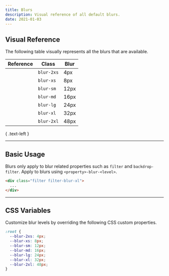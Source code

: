 ```yaml
---
title: Blurs
description: Visual reference of all default blurs.
date: 2021-01-03
---
```


## Visual Reference

The following table visually represents all the blurs that are available.

| Reference | Class | Blur |
| - | - | - |
| <div class="w-32 h-32 m-10 bg-gray-500 filter filter-blur-2xs"></div> | `blur-2xs` | 4px |
| <div class="w-32 h-32 m-10 bg-gray-500 filter filter-blur-xs"></div> | `blur-xs` | 8px |
| <div class="w-32 h-32 m-10 bg-gray-500 filter filter-blur-sm"></div> | `blur-sm` | 12px |
| <div class="w-32 h-32 m-10 bg-gray-500 filter filter-blur-md"></div> | `blur-md` | 16px |
| <div class="w-32 h-32 m-10 bg-gray-500 filter filter-blur-lg"></div> | `blur-lg` | 24px |
| <div class="w-32 h-32 m-10 bg-gray-500 filter filter-blur-xl"></div> | `blur-xl` | 32px |
| <div class="w-32 h-32 m-10 bg-gray-500 filter filter-blur-2xl"></div> | `blur-2xl` | 48px |

{ .text-left }

---

## Basic Usage

Blurs only apply to blur related properties such as `filter` and `backdrop-filter`. Apply to blurs using `<property>-blur-<level>`.

```html
<div class="filter filter-blur-xl">
  ...
</div>
```

---


## CSS Variables

Customize blur levels by overriding the following CSS custom properties.

```css
:root {
  --blur-2xs: 4px;
  --blur-xs: 8px;
  --blur-sm: 12px;
  --blur-md: 16px;
  --blur-lg: 24px;
  --blur-xl: 32px;
  --blur-2xl: 48px;
}
```